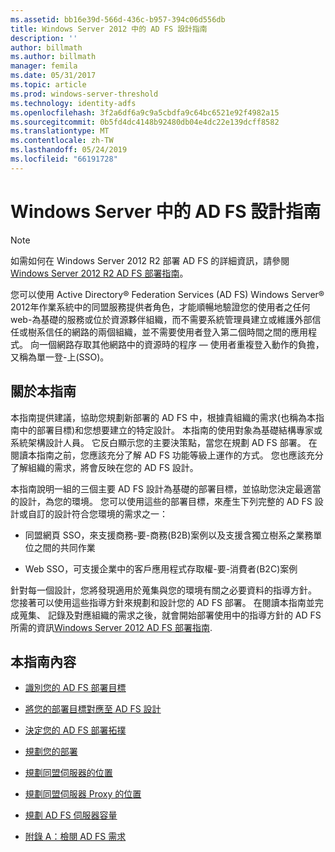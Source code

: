 ```yaml
---
ms.assetid: bb16e39d-566d-436c-b957-394c06d556db
title: Windows Server 2012 中的 AD FS 設計指南
description: ''
author: billmath
ms.author: billmath
manager: femila
ms.date: 05/31/2017
ms.topic: article
ms.prod: windows-server-threshold
ms.technology: identity-adfs
ms.openlocfilehash: 3f2a6df6a9c9a5cbdfa9c64bc6521e92f4982a15
ms.sourcegitcommit: 0b5fd4dc4148b92480db04e4dc22e139dcff8582
ms.translationtype: MT
ms.contentlocale: zh-TW
ms.lasthandoff: 05/24/2019
ms.locfileid: "66191728"
---
```

# <a name="ad-fs-design-guide-in-windows-server"></a>Windows Server 中的 AD FS 設計指南 


  
> [!NOTE]  
> 如需如何在 Windows Server 2012 R2 部署 AD FS 的詳細資訊，請參閱[Windows Server 2012 R2 AD FS 部署指南](../../ad-fs/deployment/Windows-Server-2012-R2-AD-FS-Deployment-Guide.md)。  
  
您可以使用 Active Directory® Federation Services \(AD FS\) Windows Server® 2012年作業系統中的同盟服務提供者角色，才能順暢地驗證您的使用者之任何 web\-為基礎的服務或位於資源夥伴組織，而不需要系統管理員建立或維護外部信任或樹系信任的網路的兩個組織，並不需要使用者登入第二個時間之間的應用程式。 向一個網路存取其他網路中的資源時的程序 — 使用者重複登入動作的負擔，又稱為單一登\-上\(SSO\)。  
  
## <a name="about-this-guide"></a>關於本指南  
本指南提供建議，協助您規劃新部署的 AD FS 中，根據貴組織的需求\(也稱為本指南中的部署目標\)和您想要建立的特定設計。 本指南的使用對象為基礎結構專家或系統架構設計人員。 它反白顯示您的主要決策點，當您在規劃 AD FS 部署。 在閱讀本指南之前，您應該充分了解 AD FS 功能等級上運作的方式。 您也應該充分了解組織的需求，將會反映在您的 AD FS 設計。  
  
本指南說明一組的三個主要 AD FS 設計為基礎的部署目標，並協助您決定最適當的設計，為您的環境。 您可以使用這些的部署目標，來產生下列完整的 AD FS 設計或自訂的設計符合您環境的需求之一：  
  
-   同盟網頁 SSO，來支援商務\-要\-商務\(B2B\)案例以及支援含獨立樹系之業務單位之間的共同作業  
  
-   Web SSO，可支援企業中的客戶應用程式存取權\-要\-消費者\(B2C\)案例  
  
針對每一個設計，您將發現適用於蒐集與您的環境有關之必要資料的指導方針。 您接著可以使用這些指導方針來規劃和設計您的 AD FS 部署。 在閱讀本指南並完成蒐集、 記錄及對應組織的需求之後，就會開始部署使用中的指導方針的 AD FS 所需的資訊[Windows Server 2012 AD FS 部署指南](../../ad-fs/deployment/Windows-Server-2012-AD-FS-Deployment-Guide.md).  
  
## <a name="in-this-guide"></a>本指南內容  
  
-   [識別您的 AD FS 部署目標](Identifying-Your-AD-FS-Deployment-Goals.md)  
  
-   [將您的部署目標對應至 AD FS 設計](Mapping-Your-Deployment-Goals-to-an-AD-FS-Design.md)  
  
-   [決定您的 AD FS 部署拓撲](Determine-Your-AD-FS-Deployment-Topology.md)  
  
-   [規劃您的部署](Planning-Your-Deployment.md)  
  
-   [規劃同盟伺服器的位置](Planning-Federation-Server-Placement.md)  
  
-   [規劃同盟伺服器 Proxy 的位置](Planning-Federation-Server-Proxy-Placement.md)  
  
-   [規劃 AD FS 伺服器容量](Planning-for-AD-FS-Server-Capacity.md)  
  
-   [附錄 A：檢閱 AD FS 需求](Appendix-A--Reviewing-AD-FS-Requirements.md)  
  

